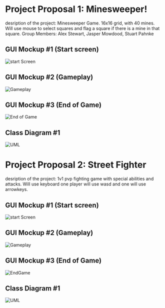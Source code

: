 # Project Proposal 1: Minesweeper!
desription of the project: Minesweeper Game. 16x16 grid, with 40 mines. Will use mouse to select squares and flag a square if there is a mine in that square.
Group Members: Alex Stewart, Jasper Mowdood, Stuart Pahnke

## GUI Mockup #1 (Start screen)

![start Screen](https://github.com/AlexDStew1209/ProjectProposalA3/blob/main/images/explosion.png?raw=true)

## GUI Mockup #2 (Gameplay)

![Gameplay]()

## GUI Mockup #3 (End of Game)

![End of Game](https://github.com/AlexDStew1209/ProjectProposalA3/blob/main/images/GUIMockup2.jpg?raw=true)

## Class Diagram #1
![UML ](https://github.com/AlexDStew1209/ProjectProposalA3/blob/main/images/minesweeperUML.png?raw=true)
# Project Proposal 2: Street Fighter
desription of the project: 1v1 pvp fighting game with special abilities and attacks. Will use keyboard one player will use wasd and one will use arrowkeys.

## GUI Mockup #1 (Start screen)

![start Screen](https://github.com/AlexDStew1209/ProjectProposalA3/blob/main/images/StreetFighter%20(1).png?raw=true)

## GUI Mockup #2 (Gameplay)

![Gameplay](https://github.com/AlexDStew1209/ProjectProposalA3/blob/main/images/gui2StreetFighter.jpg?raw=true)

## GUI Mockup #3  (End of Game)

![EndGame](https://github.com/AlexDStew1209/ProjectProposalA3/blob/main/images/endscreenSF.png?raw=true)


## Class Diagram #1

![UML](https://github.com/AlexDStew1209/ProjectProposalA3/blob/main/images/streetFighterUML.png?raw=true)


